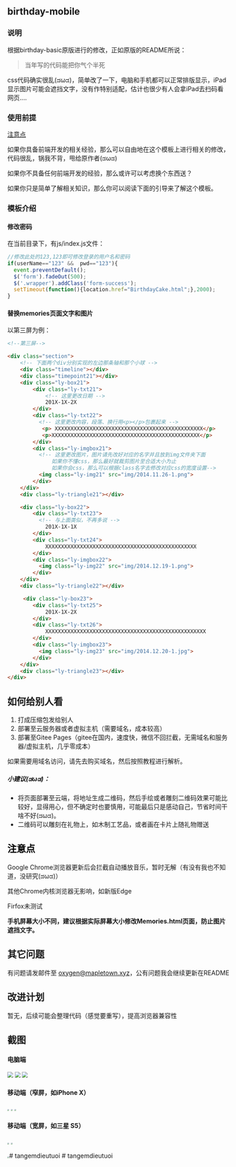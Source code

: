 ## birthday-mobile

### 说明

根据birthday-basic原版进行的修改，正如原版的README所说：

> 当年写的代码能把你气个半死

css代码确实很乱(ಡωಡ)，简单改了一下，电脑和手机都可以正常排版显示，iPad显示图片可能会遮挡文字，没有作特别适配，估计也很少有人会拿iPad去扫码看网页....

### 使用前提

 <a href="#important">注意点</a>

如果你具备前端开发的相关经验，那么可以自由地在这个模板上进行相关的修改，代码很乱，锅我不背，甩给原作者(ಡωಡ)

如果你不具备任何前端开发的经验，那么或许可以考虑换个东西送？

如果你只是简单了解相关知识，那么你可以阅读下面的引导来了解这个模板。

### 模板介绍
#### 修改密码
 在当前目录下，有js/index.js文件：
 ```javascript
 //修改此处的123,123即可修改登录的用户名和密码
 if(userName=="123" &&  pwd=="123"){
   event.preventDefault();
   $('form').fadeOut(500);
   $('.wrapper').addClass('form-success');
   setTimeout(function(){location.href="BirthdayCake.html";},2000);
 }
 ```

#### 替换memories页面文字和图片
以第三屏为例：
```html
<!--第三屏-->

<div class="section">
    <!-- 下面两个div分别实现的左边那条轴和那个小球 -->
    <div class="timeline"></div>
    <div class="timepoint21"></div>
    <div class="ly-box21">
        <div class="ly-txt21">
            <!-- 这里更改日期 -->
            201X-1X-2X
        </div>
        <div class="ly-txt22">
          <!-- 这里更改内容，段落、换行用<p></p>包裹起来 -->
           <p> XXXXXXXXXXXXXXXXXXXXXXXXXXXXXXXXXXXXXXXXXXXXXXX</p>
           <p>XXXXXXXXXXXXXXXXXXXXXXXXXXXXXXXXXXXXXXXXXXXXXXX</p>
        </div>
        <div class="ly-imgbox21">
          <!-- 这里更改图片，图片请先改好对应的名字并且放到img文件夹下面
              如果你不懂css，那么最好就裁剪图片至合适大小为止
              如果你会css，那么可以根据class名字去修改对应css的宽度设置-->
          <img class="ly-img21" src="img/2014.11.26-1.png">
        </div>
    </div>
    <div class="ly-triangle21"></div>

    <div class="ly-box22">
        <div class="ly-txt23">
          <!-- 与上面类似，不再多说 -->
            201X-1X-1X
        </div>
        <div class="ly-txt24">
            XXXXXXXXXXXXXXXXXXXXXXXXXXXXXXXXXXXXXXXXXXXXXXXX
        </div>
        <div class="ly-imgbox22">
          <img class="ly-img22" src="img/2014.12.19-1.png">
        </div>
    </div>
    <div class="ly-triangle22"></div>

     <div class="ly-box23">
        <div class="ly-txt25">
            201X-1X-2X
        </div>
        <div class="ly-txt26">
            XXXXXXXXXXXXXXXXXXXXXXXXXXXXXXXXXXXXXXXXXXXXXXXXXXX
        </div>
        <div class="ly-imgbox23">
          <img class="ly-img23" src="img/2014.12.20-1.jpg">
        </div>
    </div>
    <div class="ly-triangle23"></div>
</div>
```

## 如何给别人看
1. 打成压缩包发给别人
2. 部署至云服务器或者虚拟主机（需要域名，成本较高）
  3. 部署至Gitee Pages（gitee在国内，速度快，微信不回拦截，无需域名和服务器/虚拟主机，几乎零成本）

如果需要用域名访问，请先去购买域名，然后按照教程进行解析。



##### 小建议(ಡωಡ)：

- 将页面部署至云端，将地址生成二维码，然后手绘或者雕刻二维码效果可能比较好，显得用心，但不确定时也要慎用，可能最后只是感动自己，节省时间干啥不好(ಡωಡ)。
- 二维码可以雕刻在礼物上，如木制工艺品，或者画在卡片上随礼物赠送



## <a id="important" style="color: #000;">注意点</a>

Google Chrome浏览器更新后会拦截自动播放音乐，暂时无解（有没有我也不知道，没研究(ಡωಡ)）

其他Chrome内核浏览器无影响，如新版Edge

Firfox未测试

**手机屏幕大小不同，建议根据实际屏幕大小修改Memories.html页面，防止图片遮挡文字。**


## 其它问题
有问题请发邮件至 [oxygen@mapletown.xyz](oxygen@mapletown.xyz)，公有问题我会继续更新在README

## 改进计划
暂无，后续可能会整理代码（感觉要重写），提高浏览器兼容性



## 截图

#### 电脑端

<img src="screenshot/11.png" style="zoom: 80%;" />

<img src="screenshot/12.png" style="zoom:80%;" />

<img src="screenshot/14.png" style="zoom:80%;" />



#### 移动端（窄屏，如iPhone X）

<img src="screenshot/1.png" style="zoom: 25%;" />

<img src="screenshot/3.png" style="zoom: 25%;" />

<img src="screenshot/5.png" style="zoom: 25%;" />



#### 移动端（宽屏，如三星 S5）

<img src="screenshot/6.png" style="zoom: 25%;" />

<img src="screenshot/9.png" style="zoom:25%;" />

<img src="screenshot/10.png" style="zoom:25%;" />#   t a n g e m d i e u t u o i  
 #   t a n g e m d i e u t u o i  
 